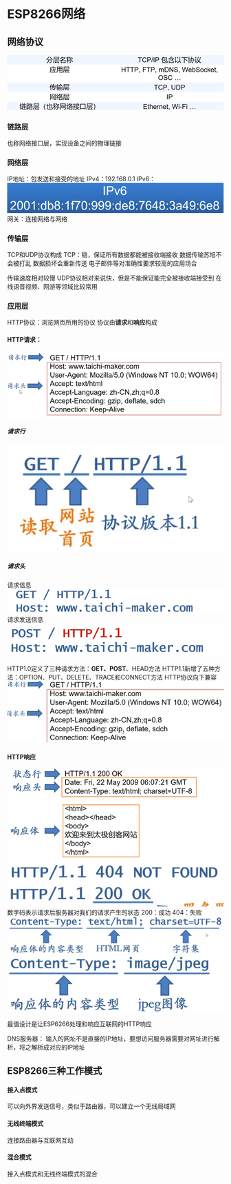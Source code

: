 # ESP8266网络
## 网络协议
![Pasted image 20210406190437](../../../../pictures/Pasted%20image%2020210406190437.png)
### 链路层
也称网络接口层，实现设备之间的物理链接

### 网络层
IP地址：包发送和接受的地址
IPv4：192.168.0.1 
IPv6：
![Pasted image 20210406190928](../../../../pictures/Pasted%20image%2020210406190928.png)
网关：连接网络与网络

### 传输层
TCP和UDP协议构成
TCP：稳，保证所有数据都能被接收端接收
数据传输苏旭不会被打乱
数据损坏会重新传送
电子邮件等对准确性要求较高的应用场合

传输速度相对较慢
UDP协议相对来说快，但是不能保证能完全被接收端接受到
在线语音视频、网游等领域比较常用

### 应用层
HTTP协议：浏览网页所用的协议
协议由**请求**和**响应**构成
#### HTTP请求：
![Pasted image 20210406194859](../../../../pictures/Pasted%20image%2020210406194859.png)
##### 请求行
![Pasted image 20210406195031](../../../../pictures/Pasted%20image%2020210406195031.png)
##### 请求头
请求信息
![Pasted image 20210406195110](../../../../pictures/Pasted%20image%2020210406195110.png)
请求发送信息
![Pasted image 20210406195210](../../../../pictures/Pasted%20image%2020210406195210.png)

HTTP1.0定义了三种请求方法：**GET、POST**、HEAD方法
HTTP1.1新增了五种方法：OPTION、PUT、DELETE、TRACE和CONNECT方法
HTTP协议向下兼容
![Pasted image 20210406195457](../../../../pictures/Pasted%20image%2020210406195457.png)
#### HTTP响应
![Pasted image 20210406195550](../../../../pictures/Pasted%20image%2020210406195550.png)
![Pasted image 20210406195748](../../../../pictures/Pasted%20image%2020210406195748.png)
数字码表示请求后服务器对我们的请求产生的状态
200：成功
404：失败
![Pasted image 20210406200026](../../../../pictures/Pasted%20image%2020210406200026.png)
![Pasted image 20210406200107](../../../../pictures/Pasted%20image%2020210406200107.png)

最值设计是让ESP6266处理和响应互联网的HTTP响应

DNS服务器：
输入的网址不是直接的IP地址，要想访问服务器需要对网址进行解析，将之解析成对应的IP地址

## ESP8266三种工作模式
#### 接入点模式
可以向外界发送信号，类似于路由器，可以建立一个无线局域网
#### 无线终端模式
连接路由器与互联网互动
#### 混合模式
接入点模式和无线终端模式的混合

